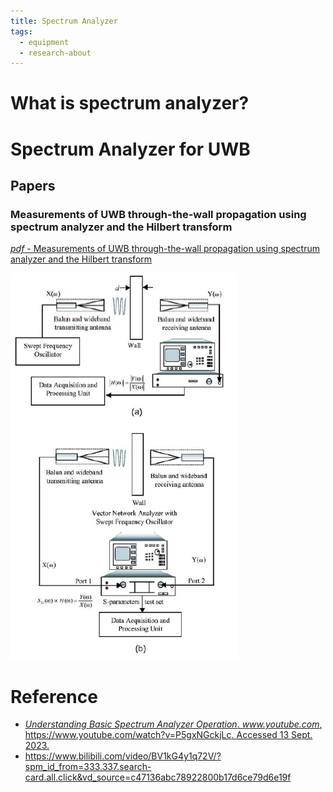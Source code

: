 ```yaml
---
title: Spectrum Analyzer
tags:
  - equipment
  - research-about
---
```


# What is spectrum analyzer?



# Spectrum Analyzer for UWB

## Papers

### Measurements of UWB through-the-wall propagation using spectrum analyzer and the Hilbert transform


[*pdf* - Measurements of UWB through-the-wall propagation using spectrum analyzer and the Hilbert transform](https://pinktalk.online/equipment_research/attachments/mop.23107.pdf)

![Architect](equipment_research/attachments/Pasted%20image%2020230918104114.png)


# Reference

* [_Understanding Basic Spectrum Analyzer Operation_. _www.youtube.com_, https://www.youtube.com/watch?v=P5gxNGckjLc. Accessed 13 Sept. 2023.](https://pinktalk.online/%E6%96%87%E5%AD%A6/%E5%8F%A5%E5%AD%90/Feeling/)
* https://www.bilibili.com/video/BV1kG4y1q72V/?spm_id_from=333.337.search-card.all.click&vd_source=c47136abc78922800b17d6ce79d6e19f